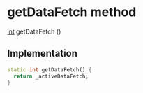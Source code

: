 


# getDataFetch method








[int](https://api.flutter.dev/flutter/dart-core/int-class.html) getDataFetch
()








## Implementation

```dart
static int getDataFetch() {
  return _activeDataFetch;
}
```







